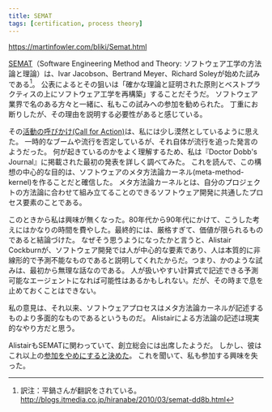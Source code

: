 ```yaml
---
title: SEMAT
tags: [certification, process theory]
---
```


https://martinfowler.com/bliki/Semat.html





[SEMAT](http://www.semat.org/)（Software Engineering Method and Theory: ソフトウェア工学の方法論と理論）は、Ivar Jacobson、Bertrand Meyer、Richard Soleyが始めた試みである[^1]。
公表によるとその狙いは「確かな理論と証明された原則とベストプラクティスの上にソフトウェア工学を再構築」することだそうだ。
ソフトウェア業界で名のある方々と一緒に、私もこの試みへの参加を勧められた。
丁重にお断りしたが、その理由を説明する必要性があると感じている。

[^1]: 訳注：平鍋さんが翻訳をされている。http://blogs.itmedia.co.jp/hiranabe/2010/03/semat-dd8b.html

その[活動の呼びかけ(Call for Action)](http://www.semat.org/)は、私には少し漠然としているように思えた。
一時的なブームや流行を否定しているが、それ自体が流行を追った発言のようだった。
何が起きているのかをよく理解するため、私は『Doctor Dobb's Journal』に掲載された最初の発表を詳しく調べてみた。
これを読んで、この構想の中心的な目的は、ソフトウェアのメタ方法論カーネル(meta-method-kernel)を作ることだと確信した。
メタ方法論カーネルとは、自分のプロジェクトの方法論に合わせて組み立てることのできるソフトウェア開発に共通したプロセス要素のことである。



このときから私は興味が無くなった。80年代から90年代にかけて、こうした考えにはかなりの時間を費やした。最終的には、厳格すぎて、価値が限られるものであると結論づけた。
なぜそう思うようになったかと言うと、Alistair Cockburnが、ソフトウェア開発では人が中心的な要素であり、人は本質的に非線形的で予測不能なものであると説明してくれたからだ。つまり、かのような試みは、最初から無理な話なのである。
人が扱いやすい計算式で記述できる予測可能なエージェントになれば可能性はあるかもしれない。だが、その時まで息を止めておくことはできない。



私の意見は、それ以来、ソフトウェアプロセスはメタ方法論カーネルが記述するものより多面的なものであるというものだ。
Alistairによる方法論の記述は現実的なやり方だと思う。



AlistairもSEMATに関わっていて、創立総会には出席したようだ。
しかし、彼はこれ以上の[参加をやめにすると決めた](http://ac.cockburn.us/2987)。
これを聞いて、私も参加する興味を失った。
